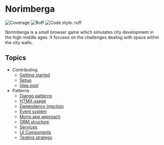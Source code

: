 # Norimberga

![Coverage](https://img.shields.io/badge/coverage-100%25-green)
![Ruff](https://img.shields.io/endpoint?url=https://raw.githubusercontent.com/astral-sh/ruff/main/assets/badge/v2.json)
![Code style: ruff](https://img.shields.io/badge/code%20style-ruff-000000.svg)

Norimberga is a small browser game which simulates city development in the high middle ages. It focuses on the
challenges dealing with space within the city walls.

## Topics

* Contributing
    * [Getting started](docs/contributing/getting_started.md)
    * [Setup](docs/contributing/setup.md)
    * [Idea pool](docs/contributing/idea_pool.md)
* Patterns
    * [Django patterns](docs/patterns/django_patterns.md)
    * [HTMX usage](docs/patterns/htmx_usage.md)
    * [Dependency injection](docs/patterns/dependency_injection.md)
    * [Event system](docs/patterns/event_system.md)
    * [Mono app approach](docs/patterns/mono_app_approach.md)
    * [ORM structure](docs/patterns/orm_structure.md)
    * [Services](docs/patterns/services.md)
    * [UI Components](docs/patterns/ui_components.md)
    * [Testing strategy](docs/patterns/testing_strategy.md)
